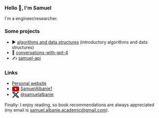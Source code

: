 ### Hello 👋, I'm Samuel

I'm a engineer/researcher.

### Some projects

- ▶ [algorithms and data structures](https://github.com/albanie/algorithms-and-data-structures) (introductory algorithms and data structures)
- 🤖 [conversations-with-gpt-4](https://conversations-with-gpt-4.com/)
- ✍️ [samuel-api](https://samuel-api.com/)

### Links

- <a href="https://samuelalbanie.com/">Personal website</a>
- <a href="https://youtube.com/c/SamuelAlbanie1"><img src="images/youtube-icon.png" alt="YouTube icon" width="24" height="18" style="vertical-align: middle;"></a> [SamuelAlbanie1](https://youtube.com/c/SamuelAlbanie1)
- <a href="https://twitter.com/SamuelAlbanie"><img src="images/x-icon.webp" alt="Twitter bird icon" width="24" height="20" style="vertical-align: middle;"></a> [@samuelalbanie](https://twitter.com/SamuelAlbanie)


Finally: I enjoy reading, so book recommendations are always appreciated (my email is samuel.albanie.academic@gmail.com).
